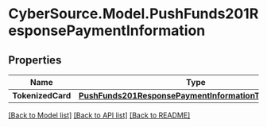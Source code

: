 # CyberSource.Model.PushFunds201ResponsePaymentInformation
## Properties

Name | Type | Description | Notes
------------ | ------------- | ------------- | -------------
**TokenizedCard** | [**PushFunds201ResponsePaymentInformationTokenizedCard**](PushFunds201ResponsePaymentInformationTokenizedCard.md) |  | [optional] 

[[Back to Model list]](../README.md#documentation-for-models) [[Back to API list]](../README.md#documentation-for-api-endpoints) [[Back to README]](../README.md)

